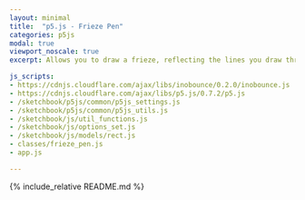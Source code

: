 ```yaml
---
layout: minimal
title:  "p5.js - Frieze Pen"
categories: p5js
modal: true
viewport_noscale: true
excerpt: Allows you to draw a frieze, reflecting the lines you draw through a horizontal line, and repeating off to the right.

js_scripts:
- https://cdnjs.cloudflare.com/ajax/libs/inobounce/0.2.0/inobounce.js
- https://cdnjs.cloudflare.com/ajax/libs/p5.js/0.7.2/p5.js
- /sketchbook/p5js/common/p5js_settings.js
- /sketchbook/p5js/common/p5js_utils.js
- /sketchbook/js/util_functions.js
- /sketchbook/js/options_set.js
- /sketchbook/js/models/rect.js
- classes/frieze_pen.js
- app.js

---
```


{% include_relative README.md %}

